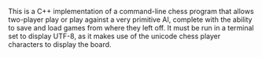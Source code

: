 This is a C++ implementation of a command-line chess program that allows two-player play or play against a very primitive AI, complete with the ability to save and load games from where they left off.
It must be run in a terminal set to display UTF-8, as it makes use of the unicode chess player characters to display the board.
